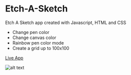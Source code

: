 # Etch-A-Sketch
Etch A Sketch app created with Javascript, HTML and CSS
* Change pen color
* Change canvas color
* Rainbow pen color mode
* Create a grid up to 100x100

[Live App](https://aleguarino.github.io/etch-a-sketch/)

![alt text](https://i.imgur.com/Oad42dM.png "Preview")